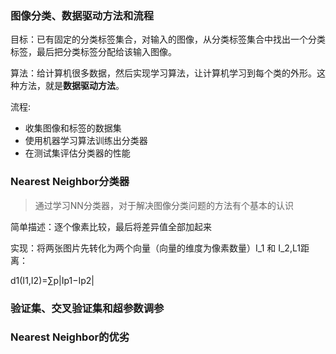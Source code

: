 <script type="text/javascript" src="http://cdn.mathjax.org/mathjax/latest/MathJax.js?config=default"></script>
### 图像分类、数据驱动方法和流程
目标：已有固定的分类标签集合，对输入的图像，从分类标签集合中找出一个分类标签，最后把分类标签分配给该输入图像。

算法：给计算机很多数据，然后实现学习算法，让计算机学习到每个类的外形。这种方法，就是**数据驱动方法**。

流程:
- 收集图像和标签的数据集
- 使用机器学习算法训练出分类器
- 在测试集评估分类器的性能

### Nearest Neighbor分类器
> 通过学习NN分类器，对于解决图像分类问题的方法有个基本的认识

简单描述：逐个像素比较，最后将差异值全部加起来

实现：将两张图片先转化为两个向量（向量的维度为像素数量）I_1 和 I_2,L1距离：

d1(I1,I2)=∑p|Ip1−Ip2|

### 验证集、交叉验证集和超参数调参


### Nearest Neighbor的优劣

